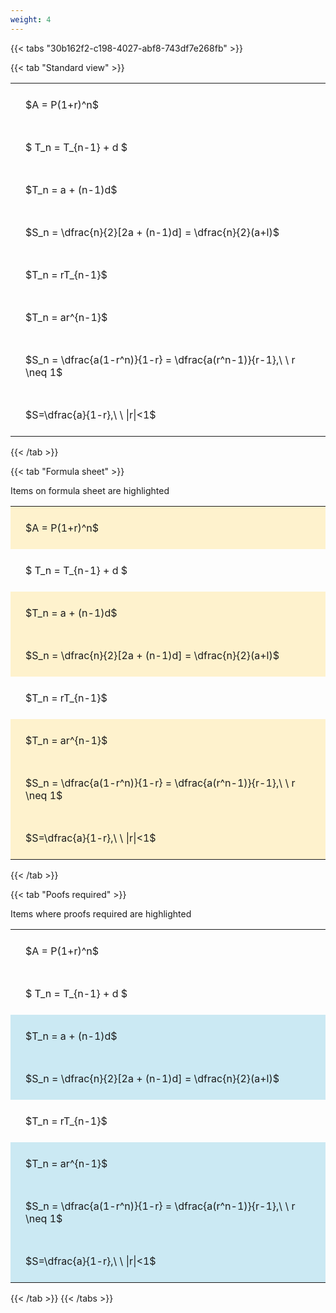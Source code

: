 ```yaml
---
weight: 4
---
```


{{< tabs "30b162f2-c198-4027-abf8-743df7e268fb" >}}

{{< tab "Standard view" >}}

<style type="text/css">
#T_d2d0a th.col_heading {
  text-align: left;
  font-size: 1em;
}
#T_d2d0a td {
  text-align: left;
  font-size: 1em;
  padding: 1.5em;
}
</style>
<table id="T_d2d0a">
  <thead>
  </thead>
  <tbody>
    <tr>
      <td id="T_d2d0a_row0_col0" class="data row0 col0" >$A = P(1+r)^n$</td>
    </tr>
    <tr>
      <td id="T_d2d0a_row1_col0" class="data row1 col0" >$ T_n = T_{n-1} + d $</td>
    </tr>
    <tr>
      <td id="T_d2d0a_row2_col0" class="data row2 col0" >$T_n = a + (n-1)d$</td>
    </tr>
    <tr>
      <td id="T_d2d0a_row3_col0" class="data row3 col0" >$S_n = \dfrac{n}{2}[2a + (n-1)d] = \dfrac{n}{2}(a+l)$</td>
    </tr>
    <tr>
      <td id="T_d2d0a_row4_col0" class="data row4 col0" >$T_n = rT_{n-1}$</td>
    </tr>
    <tr>
      <td id="T_d2d0a_row5_col0" class="data row5 col0" >$T_n = ar^{n-1}$</td>
    </tr>
    <tr>
      <td id="T_d2d0a_row6_col0" class="data row6 col0" >$S_n = \dfrac{a(1-r^n)}{1-r} = \dfrac{a(r^n-1)}{r-1},\ \  r \neq 1$</td>
    </tr>
    <tr>
      <td id="T_d2d0a_row7_col0" class="data row7 col0" >$S=\dfrac{a}{1-r},\ \ |r|<1$</td>
    </tr>
  </tbody>
</table>
{{< /tab >}}

{{< tab "Formula sheet" >}}

Items on formula sheet are highlighted 
<br>
<style type="text/css">
#T_8eee4 th.col_heading {
  text-align: left;
  font-size: 1em;
}
#T_8eee4 td {
  text-align: left;
  font-size: 1em;
  padding: 1.5em;
}
#T_8eee4_row0_col0, #T_8eee4_row2_col0, #T_8eee4_row3_col0, #T_8eee4_row5_col0, #T_8eee4_row6_col0, #T_8eee4_row7_col0 {
  background-color: rgba(255,194,10, 0.2);
}
#T_8eee4_row1_col0, #T_8eee4_row4_col0 {
  background-color: rgba(0,0,0,0);
}
</style>
<table id="T_8eee4">
  <thead>
  </thead>
  <tbody>
    <tr>
      <td id="T_8eee4_row0_col0" class="data row0 col0" >$A = P(1+r)^n$</td>
    </tr>
    <tr>
      <td id="T_8eee4_row1_col0" class="data row1 col0" >$ T_n = T_{n-1} + d $</td>
    </tr>
    <tr>
      <td id="T_8eee4_row2_col0" class="data row2 col0" >$T_n = a + (n-1)d$</td>
    </tr>
    <tr>
      <td id="T_8eee4_row3_col0" class="data row3 col0" >$S_n = \dfrac{n}{2}[2a + (n-1)d] = \dfrac{n}{2}(a+l)$</td>
    </tr>
    <tr>
      <td id="T_8eee4_row4_col0" class="data row4 col0" >$T_n = rT_{n-1}$</td>
    </tr>
    <tr>
      <td id="T_8eee4_row5_col0" class="data row5 col0" >$T_n = ar^{n-1}$</td>
    </tr>
    <tr>
      <td id="T_8eee4_row6_col0" class="data row6 col0" >$S_n = \dfrac{a(1-r^n)}{1-r} = \dfrac{a(r^n-1)}{r-1},\ \  r \neq 1$</td>
    </tr>
    <tr>
      <td id="T_8eee4_row7_col0" class="data row7 col0" >$S=\dfrac{a}{1-r},\ \ |r|<1$</td>
    </tr>
  </tbody>
</table>
{{< /tab >}}

{{< tab "Poofs required" >}}

Items where proofs required are highlighted 
<br>
<style type="text/css">
#T_b33b7 th.col_heading {
  text-align: left;
  font-size: 1em;
}
#T_b33b7 td {
  text-align: left;
  font-size: 1em;
  padding: 1.5em;
}
#T_b33b7_row0_col0, #T_b33b7_row1_col0, #T_b33b7_row4_col0 {
  background-color: rgba(0,0,0,0);
}
#T_b33b7_row2_col0, #T_b33b7_row3_col0, #T_b33b7_row5_col0, #T_b33b7_row6_col0, #T_b33b7_row7_col0 {
  background-color: rgba(0,150,200, 0.2);
}
</style>
<table id="T_b33b7">
  <thead>
  </thead>
  <tbody>
    <tr>
      <td id="T_b33b7_row0_col0" class="data row0 col0" >$A = P(1+r)^n$</td>
    </tr>
    <tr>
      <td id="T_b33b7_row1_col0" class="data row1 col0" >$ T_n = T_{n-1} + d $</td>
    </tr>
    <tr>
      <td id="T_b33b7_row2_col0" class="data row2 col0" >$T_n = a + (n-1)d$</td>
    </tr>
    <tr>
      <td id="T_b33b7_row3_col0" class="data row3 col0" >$S_n = \dfrac{n}{2}[2a + (n-1)d] = \dfrac{n}{2}(a+l)$</td>
    </tr>
    <tr>
      <td id="T_b33b7_row4_col0" class="data row4 col0" >$T_n = rT_{n-1}$</td>
    </tr>
    <tr>
      <td id="T_b33b7_row5_col0" class="data row5 col0" >$T_n = ar^{n-1}$</td>
    </tr>
    <tr>
      <td id="T_b33b7_row6_col0" class="data row6 col0" >$S_n = \dfrac{a(1-r^n)}{1-r} = \dfrac{a(r^n-1)}{r-1},\ \  r \neq 1$</td>
    </tr>
    <tr>
      <td id="T_b33b7_row7_col0" class="data row7 col0" >$S=\dfrac{a}{1-r},\ \ |r|<1$</td>
    </tr>
  </tbody>
</table>
{{< /tab >}}
{{< /tabs >}}